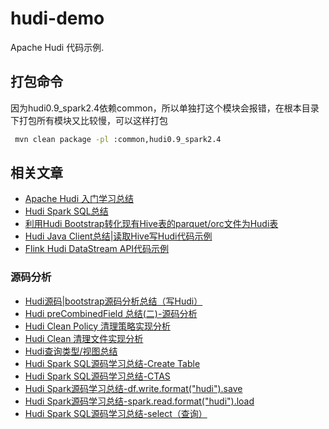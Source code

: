 # hudi-demo
Apache Hudi 代码示例.

## 打包命令
因为hudi0.9_spark2.4依赖common，所以单独打这个模块会报错，在根本目录下打包所有模块又比较慢，可以这样打包
```bash
 mvn clean package -pl :common,hudi0.9_spark2.4
```

## 相关文章
* [Apache Hudi 入门学习总结](https://mp.weixin.qq.com/s/5raMUByVGDyVYMeAdW-LRw)
* [Hudi Spark SQL总结](https://mp.weixin.qq.com/s/hII86LSXPankmLarIZu9rg)
* [利用Hudi Bootstrap转化现有Hive表的parquet/orc文件为Hudi表](https://mp.weixin.qq.com/s/p_qKMSt7WJigu2vd4qlYlQ)
* [Hudi Java Client总结|读取Hive写Hudi代码示例](https://mp.weixin.qq.com/s/5raMUByVGDyVYMeAdW-LRw)
* [Flink Hudi DataStream API代码示例](https://mp.weixin.qq.com/s/83lMpbLCM3Mlb3fg_rEddw)

### 源码分析
* [Hudi源码|bootstrap源码分析总结（写Hudi）](https://mp.weixin.qq.com/s/9SOH3kOid0GSN31hF6M4dg)
* [Hudi preCombinedField 总结(二)-源码分析](https://mp.weixin.qq.com/s/vrBvB0SOCNPrMKHSUn4VOg)
* [Hudi Clean Policy 清理策略实现分析](https://mp.weixin.qq.com/s/YbVnkVyf7EbTAxNshX9gRA)
* [Hudi Clean 清理文件实现分析](https://mp.weixin.qq.com/s/97CpClzK1skczpszc8VeEg)
* [Hudi查询类型/视图总结](https://mp.weixin.qq.com/s/rdvCSHV5ObUSGMl9FciMfA)
* [Hudi Spark SQL源码学习总结-Create Table](https://mp.weixin.qq.com/s/8LiNiFe_kUS0oyN27PGTwg)
* [Hudi Spark SQL源码学习总结-CTAS](https://mp.weixin.qq.com/s/djuWfw0_abiifNnE7Usghg)
* [Hudi Spark源码学习总结-df.write.format("hudi").save](https://mp.weixin.qq.com/s/FlKoYL4ZqtYdzoxUOWx31w)
* [Hudi Spark源码学习总结-spark.read.format("hudi").load](https://mp.weixin.qq.com/s/FiJIyyondhZoofSWRTzADw)
* [Hudi Spark SQL源码学习总结-select（查询）](https://mp.weixin.qq.com/s/slscIdvbCB_BUPdWlFVt1Q)

